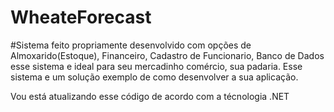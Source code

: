 # WheateForecast
#Sistema feito propriamente desenvolvido com opções de Almoxarido(Estoque), Financeiro, Cadastro de Funcionario, Banco de Dados 
esse sistema e ideal para seu mercadinho comércio, sua padaria. Esse sistema e um solução exemplo de como desenvolver a sua aplicação.


Vou está atualizando esse código de acordo com a técnologia .NET 



